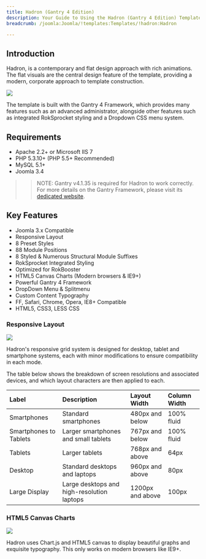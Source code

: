 ```yaml
---
title: Hadron (Gantry 4 Edition)
description: Your Guide to Using the Hadron (Gantry 4 Edition) Template for Joomla
breadcrumb: /joomla:Joomla/!templates:Templates/!hadron:Hadron

---
```


Introduction
-----

Hadron, is a contemporary and flat design approach with rich animations. The flat visuals are the central design feature of the template, providing a modern, corporate approach to template construction.

![][Hadron]

The template is built with the Gantry 4 Framework, which provides many features such as an advanced administrator, alongside other features such as integrated RokSprocket styling and a Dropdown CSS menu system.

Requirements
-----
* Apache 2.2+ or Microsoft IIS 7
* PHP 5.3.10+ (PHP 5.5+ Recommended)
* MySQL 5.1+
* Joomla 3.4

>> NOTE: Gantry v4.1.35 is required for Hadron to work correctly. For more details on the Gantry Framework, please visit its [dedicated website](http://gantry.org).

Key Features
-----

* Joomla 3.x Compatible
* Responsive Layout
* 8 Preset Styles
* 88 Module Positions
* 8 Styled & Numerous Structural Module Suffixes
* RokSprocket Integrated Styling
* Optimized for RokBooster
* HTML5 Canvas Charts (Modern browsers & IE9+)
* Powerful Gantry 4 Framework
* DropDown Menu & Splitmenu
* Custom Content Typography
* FF, Safari, Chrome, Opera, IE8+ Compatible
* HTML5, CSS3, LESS CSS

### Responsive Layout

![][responsive]

Hadron's responsive grid system is designed for desktop, tablet and smartphone systems, each with minor modifications to ensure compatibility in each mode.

The table below shows the breakdown of screen resolutions and associated devices, and which layout characters are then applied to each.

| Label                  | Description                                | Layout Width     | Column Width |  
| :--------------------- | :----------------------------------------- | :--------------- | :----------- |  
| Smartphones            | Standard smartphones                       | 480px and below  | 100% fluid   |  
| Smartphones to Tablets | Larger smartphones and small tablets       | 767px and below  | 100% fluid   |  
| Tablets                | Larger tablets                             | 768px and above  | 64px         |  
| Desktop                | Standard desktops and laptops              | 960px and above  | 80px         |  
| Large Display          | Large desktops and high-resolution laptops | 1200px and above | 100px        |  

### HTML5 Canvas Charts

![][chart]

Hadron uses Chart.js and HTML5 canvas to display beautiful graphs and exquisite typography. This only works on modern browsers like IE9+.

[gantry]: http://gantry.org
[Hadron]: assets/hadron.jpeg
[responsive]: assets/responsive.jpg
[chart]: assets/chart.jpg
[filezilla]: https://filezilla-project.org
[launcher]: ../../start/rocketlauncher.md
[chooser]: assets/chooser.jpg
